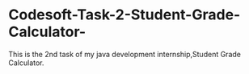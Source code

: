 # Codesoft-Task-2-Student-Grade-Calculator-
This is the 2nd task of my java development internship,Student Grade Calculator.
